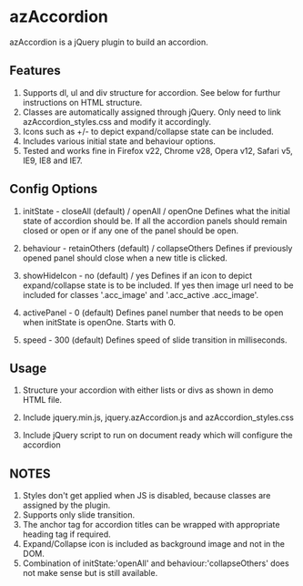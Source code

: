 azAccordion
===========

azAccordion is a jQuery plugin to build an accordion.

Features
--------

1. Supports dl, ul and div structure for accordion. See below for furthur instructions on HTML structure.
2. Classes are automatically assigned through jQuery. Only need to link azAccordion_styles.css and modify it accordingly.
3. Icons such as +/- to depict expand/collapse state can be included.
4. Includes various initial state and behaviour options.
5. Tested and works fine in Firefox v22, Chrome v28, Opera v12, Safari v5, IE9, IE8 and IE7.

Config Options
--------------

1. initState -  closeAll (default) / openAll / openOne
   Defines what the initial state of accordion should be. If all the accordion panels should remain closed or open or if any one of the panel should be open.

2. behaviour - retainOthers (default) / collapseOthers
   Defines if previously opened panel should close when a new title is clicked.

3. showHideIcon - no (default) / yes
   Defines if an icon to depict expand/collapse state is to be included. If yes then image url need to be included for classes '.acc_image' and '.acc_active .acc_image'.   

4. activePanel - 0 (default)
   Defines panel number that needs to be open when initState is openOne. Starts with 0.

5. speed - 300 (default)
   Defines speed of slide transition in milliseconds.
   
Usage
-----

1. Structure your accordion with either lists or divs as shown in demo HTML file.

2. Include jquery.min.js, jquery.azAccordion.js and azAccordion_styles.css
   <link rel="stylesheet" type="text/css" href="azAccordion_styles.css" />
   <script type="text/javascript" src="https://ajax.googleapis.com/ajax/libs/jquery/1.8.3/jquery.min.js"></script>
   <script type="text/javascript" src="../jquery.azAccordion.js"></script>
   
3. Include jQuery script to run on document ready which will configure the accordion
   <script type="text/javascript">
   $(function(){
     $('#dl').azAccordion();
     $('#div').azAccordion({initState: 'closeAll', showHideIcon: 'yes', speed: 800});
   });
   </script>

NOTES
-----
1. Styles don't get applied when JS is disabled, because classes are assigned by the plugin. 
2. Supports only slide transition.
3. The anchor tag for accordion titles can be wrapped with appropriate heading tag if required.
4. Expand/Collapse icon is included as background image and not in the DOM.
5. Combination of initState:'openAll' and behaviour:'collapseOthers' does not make sense but is still available.